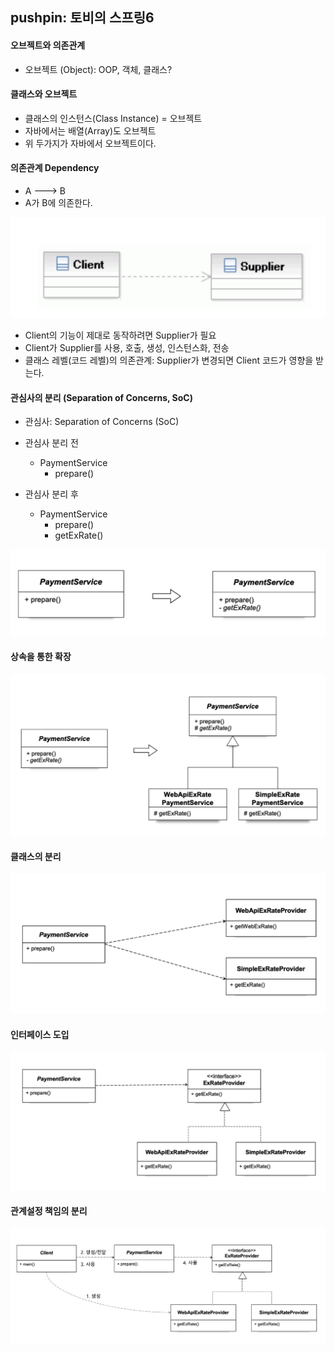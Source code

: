 ## pushpin: 토비의 스프링6

#### 오브젝트와 의존관계
- 오브젝트 (Object): OOP, 객체, 클래스?

#### 클래스와 오브젝트
- 클래스의 인스턴스(Class Instance) = 오브젝트
- 자바에서는 배열(Array)도 오브젝트
- 위 두가지가 자바에서 오브젝트이다.

#### 의존관계 Dependency
- A ---> B
- A가 B에 의존한다.

![](./images/001.png)

- Client의 기능이 제대로 동작하려면 Supplier가 필요
- Client가 Supplier를 사용, 호출, 생성, 인스턴스화, 전송
- 클래스 레벨(코드 레벨)의 의존관계: Supplier가 변경되면 Client 코드가 영향을 받는다.

#### 관심사의 분리 (Separation of Concerns, SoC)
- 관심사: Separation of Concerns (SoC)
- 관심사 분리 전
  - PaymentService
    - prepare()

- 관심사 분리 후
  - PaymentService
    - prepare()
    - getExRate()

![](./images/002.png)

#### 상속을 통한 확장

![](./images/003.png)

#### 클래스의 분리

![](./images/004.png)

#### 인터페이스 도입

![](./images/005.png)

#### 관계설정 책임의 분리

![](./images/006.png)

